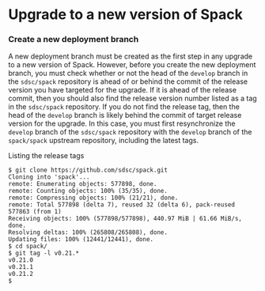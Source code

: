 # Upgrade to a new version of Spack

### Create a new deployment branch
A new deployment branch must be created as the first step in any upgrade to a new version of Spack. However, before you create the
new deployment branch, you must check whether or not the head of the `develop` branch in the `sdsc/spack` repository is ahead of or 
behind the commit of the release version you have targeted for the upgrade. If it is ahead of the release commit, then you should 
also find the release version number listed as a tag in the `sdsc/spack` repository. If you do not find the release tag, then the head of
the `develop` branch is likely behind the commit of target release version for the upgrade. In this case, you must first resynchronize 
the `develop`  branch of the `sdsc/spack` repository with the `develop` branch of the `spack/spack` upstream repository, including the
latest tags.

Listing the release tags
```
$ git clone https://github.com/sdsc/spack.git
Cloning into 'spack'...
remote: Enumerating objects: 577898, done.
remote: Counting objects: 100% (35/35), done.
remote: Compressing objects: 100% (21/21), done.
remote: Total 577898 (delta 7), reused 32 (delta 6), pack-reused 577863 (from 1)
Receiving objects: 100% (577898/577898), 440.97 MiB | 61.66 MiB/s, done.
Resolving deltas: 100% (265808/265808), done.
Updating files: 100% (12441/12441), done.
$ cd spack/
$ git tag -l v0.21.*
v0.21.0
v0.21.1
v0.21.2
$
```
